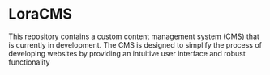 # LoraCMS
This repository contains a custom content management system (CMS) that is currently in development. The CMS is designed to simplify the process of developing websites by providing an intuitive user interface and robust functionality
